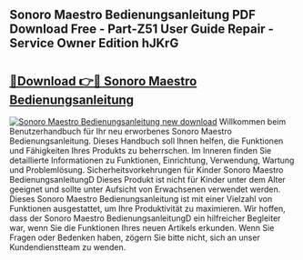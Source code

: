 ## Sonoro Maestro Bedienungsanleitung PDF Download Free - Part-Z51 User Guide Repair - Service Owner Edition hJKrG

# <h2><a href="http://df59qp.blite.top/?on=Sonoro+Maestro+Bedienungsanleitung">🔗Download 👉🔴 Sonoro Maestro Bedienungsanleitung</a></h2>

[![Sonoro Maestro Bedienungsanleitung new download](https://i.imgur.com/lujVjoI.png)](http://df59qp.blite.top/?on=Sonoro+Maestro+Bedienungsanleitung)
Willkommen beim Benutzerhandbuch für Ihr neu erworbenes Sonoro Maestro Bedienungsanleitung. Dieses Handbuch soll Ihnen helfen, die Funktionen und Fähigkeiten Ihres Produkts zu beherrschen. Im Inneren finden Sie detaillierte Informationen zu Funktionen, Einrichtung, Verwendung, Wartung und Problemlösung. Sicherheitsvorkehrungen für Kinder Sonoro Maestro BedienungsanleitungD Dieses Produkt ist nicht für Kinder unter dem Alter geeignet und sollte unter Aufsicht von Erwachsenen verwendet werden. Dieses Sonoro Maestro Bedienungsanleitung ist mit einer Vielzahl von Funktionen ausgestattet, um Ihre Produktivität zu maximieren. Wir hoffen, dass der Sonoro Maestro BedienungsanleitungD ein hilfreicher Begleiter war, wenn Sie die Funktionen Ihres neuen Artikels erkunden. Wenn Sie Fragen oder Bedenken haben, zögern Sie bitte nicht, sich an unser Kundendienstteam zu wenden.
